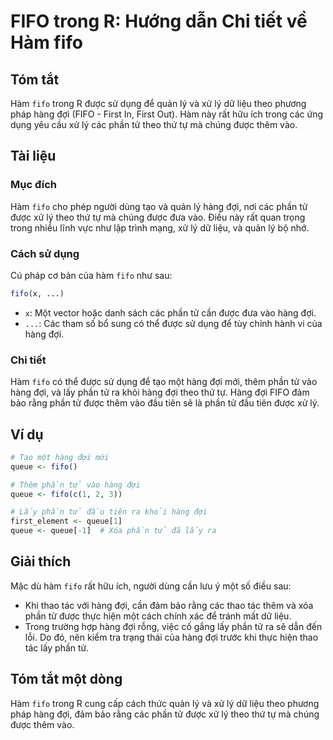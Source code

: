 <!--
Meta Description: # FIFO trong R: Hướng dẫn Chi tiết về Hàm fifo ## Tóm tắt Hàm `fifo` trong R được sử dụng để quản lý và xử lý dữ liệu theo phương pháp hàng đợi (FIFO ...
Meta Keywords: hàng, đợi, phần, fifo, được
-->

# FIFO trong R: Hướng dẫn Chi tiết về Hàm fifo

## Tóm tắt
Hàm `fifo` trong R được sử dụng để quản lý và xử lý dữ liệu theo phương pháp hàng đợi (FIFO - First In, First Out). Hàm này rất hữu ích trong các ứng dụng yêu cầu xử lý các phần tử theo thứ tự mà chúng được thêm vào.

## Tài liệu
### Mục đích
Hàm `fifo` cho phép người dùng tạo và quản lý hàng đợi, nơi các phần tử được xử lý theo thứ tự mà chúng được đưa vào. Điều này rất quan trọng trong nhiều lĩnh vực như lập trình mạng, xử lý dữ liệu, và quản lý bộ nhớ.

### Cách sử dụng
Cú pháp cơ bản của hàm `fifo` như sau:
```R
fifo(x, ...)
```
- `x`: Một vector hoặc danh sách các phần tử cần được đưa vào hàng đợi.
- `...`: Các tham số bổ sung có thể được sử dụng để tùy chỉnh hành vi của hàng đợi.

### Chi tiết
Hàm `fifo` có thể được sử dụng để tạo một hàng đợi mới, thêm phần tử vào hàng đợi, và lấy phần tử ra khỏi hàng đợi theo thứ tự. Hàng đợi FIFO đảm bảo rằng phần tử được thêm vào đầu tiên sẽ là phần tử đầu tiên được xử lý.

## Ví dụ
```R
# Tạo một hàng đợi mới
queue <- fifo()

# Thêm phần tử vào hàng đợi
queue <- fifo(c(1, 2, 3))

# Lấy phần tử đầu tiên ra khỏi hàng đợi
first_element <- queue[1]
queue <- queue[-1]  # Xóa phần tử đã lấy ra
```

## Giải thích
Mặc dù hàm `fifo` rất hữu ích, người dùng cần lưu ý một số điều sau:
- Khi thao tác với hàng đợi, cần đảm bảo rằng các thao tác thêm và xóa phần tử được thực hiện một cách chính xác để tránh mất dữ liệu.
- Trong trường hợp hàng đợi rỗng, việc cố gắng lấy phần tử ra sẽ dẫn đến lỗi. Do đó, nên kiểm tra trạng thái của hàng đợi trước khi thực hiện thao tác lấy phần tử.

## Tóm tắt một dòng
Hàm `fifo` trong R cung cấp cách thức quản lý và xử lý dữ liệu theo phương pháp hàng đợi, đảm bảo rằng các phần tử được xử lý theo thứ tự mà chúng được thêm vào.